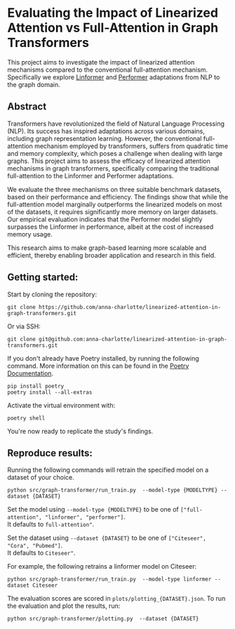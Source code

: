# Evaluating the Impact of Linearized Attention vs Full-Attention in Graph Transformers

This project aims to investigate the impact of linearized attention mechanisms compared
to the conventional full-attention mechanism.
Specifically we explore [Linformer](https://arxiv.org/abs/2006.04768) and [Performer](https://arxiv.org/abs/2009.14794) adaptations from NLP to the graph domain.

## Abstract

Transformers have revolutionized the field of Natural Language Processing (NLP). Its success has inspired adaptations across various domains, including graph representation learning. However, the conventional full-attention mechanism employed by transformers, suffers from quadratic time and memory complexity, which poses a challenge when dealing with large graphs. This project aims to assess the efficacy of linearized attention mechanisms in graph transformers, specifically comparing the traditional full-attention to the Linformer and Performer adaptations.

We evaluate the three mechanisms on three suitable benchmark datasets, based on their performance and efficiency. The findings show that while the full-attention model marginally outperforms the linearized models on most of the datasets, it requires significantly more memory on larger datasets. Our empirical evaluation indicates that the Performer model slightly surpasses the Linformer in performance, albeit at the cost of increased memory usage.

This research aims to make graph-based learning more scalable and efficient, thereby enabling broader application and research in this field.

## Getting started:

Start by cloning the repository:

```
git clone https://github.com/anna-charlotte/linearized-attention-in-graph-transformers.git
```

Or via SSH:

```
git clone git@github.com:anna-charlotte/linearized-attention-in-graph-transformers.git
```

If you don't already have Poetry installed, by running the following command.
More information on this can be found in the
[Poetry Documentation](https://python-poetry.org/docs/).

```
pip install poetry
poetry install --all-extras
```

Activate the virtual environment with:

```
poetry shell
```

You're now ready to replicate the study's findings.

## Reproduce results:

Running the following commands will retrain the specified model on a dataset of 
your choice.
```
python src/graph-transformer/run_train.py  --model-type {MODELTYPE} --dataset {DATASET}
```


Set the model using `--model-type {MODELTYPE}` to be one of 
`["full-attention", "linformer", "performer"]`.  \
It defaults to `full-attention"`.

Set the dataset using `--dataset {DATASET}` to be one of 
`["Citeseer", "Cora", "Pubmed"]`.\
It defaults to `Citeseer"`.



For example, the following retrains a linformer model on Citeseer:
```
python src/graph-transformer/run_train.py  --model-type linformer --dataset Citeseer
```


The evaluation scores are scored in `plots/plotting_{DATASET}.json`. 
To run the evaluation and plot the results, run:

```
python src/graph-transformer/plotting.py  --dataset {DATASET}
```

